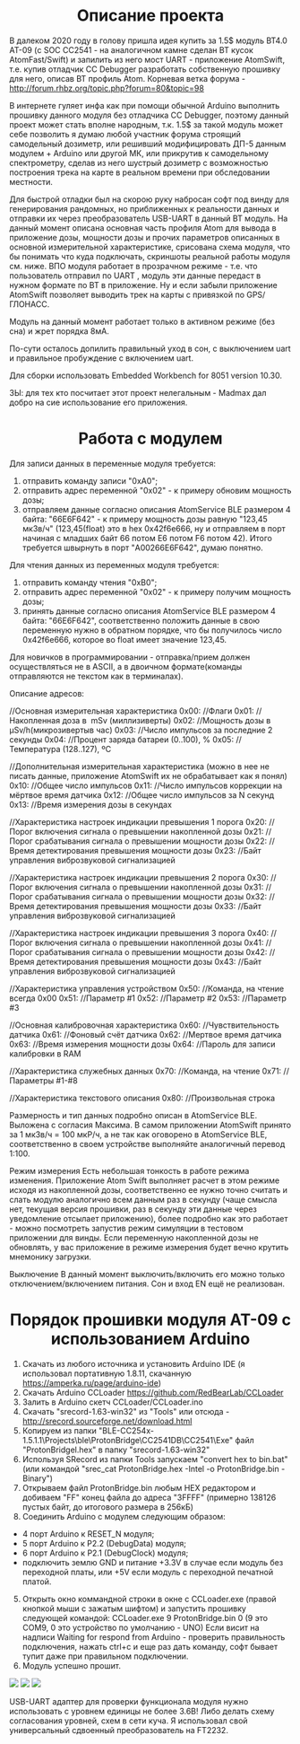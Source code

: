 <h1 align="center">Описание проекта</h1>

В далеком 2020 году в голову пришла идея купить за 1.5$ модуль BT4.0 AT-09 (с SOC CC2541 - на аналогичном камне сделан BT кусок AtomFast/Swift) и запилить из него мост UART - приложение AtomSwift, т.е. купив отладчик CC Debugger разработать собственную прошивку для него, описав BT профиль Atom. 
Корневая ветка форума - http://forum.rhbz.org/topic.php?forum=80&topic=98

В интернете гуляет инфа как при помощи обычной Arduino выполнить прошивку данного модуля без отладчика CC Debugger, поэтому данный проект может стать вполне народным, т.к. 1.5$ за такой модуль может себе позволить я думаю любой участник форума строящий самодельный дозиметр, или решивший модифицировать ДП-5 данным модулем + Arduino или другой МК, или прикрутив к самодельному спектрометру, сделав из него шустрый дозиметр с возможностью построения трека на карте в реальном времени при обследовании местности.

Для быстрой отладки был на скорою руку набросан софт под винду для генерирования рандомных, но приближенных к реальности данных и отправки их через преобразователь USB-UART в данный BT модуль.
На данный момент описана основная часть профиля Atom для вывода в приложение дозы, мощности дозы и прочих параметров описанных в основной измерительной характеристике, срисована схема модуля, что бы понимать что куда подключать, скриншоты реальной работы модуля см. ниже. ВПО модуля работает в прозрачном режиме - т.е. что пользователь отправил по UART , модуль эти данные передаст в нужном формате по BT в приложение.
Ну и если забыли приложение AtomSwift позволяет выводить трек на карты с привязкой по GPS/ГЛОНАСС.

Модуль на данный момент работает только в активном режиме (без сна) и жрет порядка 8мА.

По-сути осталось допилить правильный уход в сон, с выключением uart и правильное пробуждение с включением uart.

Для сборки использовать Embedded Workbench for 8051 version 10.30.

ЗЫ: для тех кто посчитает этот проект нелегальным - Madmax дал добро на сие использование его приложения.

<h1 align="center">Работа с модулем</h1>

Для записи данных в переменные модуля требуется:
1. отправить команду записи "0xA0";
2. отправить адрес переменной "0x02" - к примеру обновим мощность дозы;
3. отправляем данные согласно описания AtomService BLE размером 4 байта: "66E6F642" - к примеру мощность дозы равную "123,45 мкЗв/ч" (123,45(float) это в hex 0x42f6e666, ну и отправляем в порт начиная с младших байт 66 потом E6 потом F6 потом 42).
Итого требуется швырнуть в порт "A00266E6F642", думаю понятно.

Для чтения данных из переменных модуля требуется:
1. отправить команду чтения "0xB0";
2. отправить адрес переменной "0x02" - к примеру получим мощность дозы;
3. принять данные согласно описания AtomService BLE размером 4 байта: "66E6F642", соответственно положить данные в свою переменную нужно в обратном порядке, что бы получилось число 0x42f6e666, которое во float имеет значение 123,45.

Для новичков в программировании - отправка/прием должен осуществляться не в ASCII, а в двоичном формате(команды отправляются не текстом как в терминалах).

Описание адресов:

//Основная измерительная характеристика
0x00: //Флаги
0x01: //Накопленная доза в ​ mSv (миллизиверты)
0x02: //Мощность дозы в ​ µSv/h​ (микрозивертыв час)
0x03: //Число импульсов за последние 2 секунды
0x04: //Процент заряда батареи (0..100), %
0x05: //Температура (128..127), ºC

//Дополнительная измерительная характеристика (можно в нее не писать данные, приложение AtomSwift их не обрабатывает как я понял)
0x10: //Общее число импульсов
0x11: //Число импульсов коррекции на мёртвое время датчика
0x12: //Общее число импульсов за N секунд
0x13: //Время измерения дозы в секундах

//Характеристика настроек индикации превышения 1 порога
0x20: //Порог включения сигнала о превышении накопленной дозы
0x21: //Порог срабатывания сигнала о превышении мощности дозы
0x22: //Время детектирования превышения мощности дозы
0x23: //Байт управления виброзвуковой сигнализацией

//Характеристика настроек индикации превышения 2 порога
0x30: //Порог включения сигнала о превышении накопленной дозы
0x31: //Порог срабатывания сигнала о превышении мощности дозы
0x32: //Время детектирования превышения мощности дозы
0x33: //Байт управления виброзвуковой сигнализацией

//Характеристика настроек индикации превышения 3 порога
0x40: //Порог включения сигнала о превышении накопленной дозы
0x41: //Порог срабатывания сигнала о превышении мощности дозы
0x42: //Время детектирования превышения мощности дозы
0x43: //Байт управления виброзвуковой сигнализацией

//Характеристика управления устройством
0x50: //Команда, на чтение всегда 0x00
0x51: //Параметр #1
0x52: //Параметр #2
0x53: //Параметр #3

//Основная калибровочная характеристика
0x60: //Чувствительность датчика
0x61: //Фоновый счёт датчика
0x62: //Мертвое время датчика
0x63: //Время измерения мощности дозы
0x64: //Пароль для записи калибровки в RAM

//Характеристика служебных данных
0x70: //Команда, на чтение
0x71: //Параметры #1-#8

//Характеристика текстового описания
0x80: //Произвольная строка

Размерность и тип данных подробно описан в AtomService BLE. Выложена с согласия Максима.
В самом приложении AtomSwift принято за 1 мкЗв/ч = 100 мкР/ч, а не так как оговорено в AtomService BLE, соответственно в своем устройстве выполняйте аналогичный перевод 1:100.

Режим измерения
Есть небольшая тонкость в работе режима изменения. Приложение Atom Swift выполняет расчет в этом режиме исходя из накопленной дозы, соответственно ее нужно точно считать и слать модулю аналогично всем данным раз в секунду (чаще смысла нет, текущая версия прошивки, раз в секунду эти данные через уведомление отсылает приложению), более подробно как это работает - можно посмотреть запустив режим симуляции в тестовом приложении для винды. Если переменную накопленной дозы не обновлять, у вас приложение в режиме измерения будет вечно крутить мнемонику загрузки.

Выключение
В данный момент выключить/включить его можно только отключением/включением питания. Сон и вход EN ещё не реализован.



<h1 align="center">Порядок прошивки модуля AT-09 с использованием Arduino</h1>

1. Скачать из любого источника и установить Arduino IDE (я использовал портативную 1.8.11, скачанную https://amperka.ru/page/arduino-ide)
2. Скачать Arduino CCLoader https://github.com/RedBearLab/CCLoader
3. Залить в Arduino скетч CCLoader/CCLoader.ino
4. Скачать "srecord-1.63-win32" из "Tools" или отсюда - http://srecord.sourceforge.net/download.html
5. Копируем из папки "BLE-CC254x-1.5.1.1\Projects\ble\ProtonBridge\CC2541DB\CC2541\Exe" файл "ProtonBridgel.hex" в папку "srecord-1.63-win32"
6. Используя SRecord из папки Tools запускаем "convert hex to bin.bat" (или командой "srec_cat ProtonBridge.hex -Intel -o ProtonBridge.bin -Binary")
7. Открываем файл ProtonBridge.bin любым HEX редактором и добиваем "FF" конец файла до адреса "3FFFF" (примерно 138126 пустых байт, до итогового размера в 256кБ)
8. Соединить Arduino c модулем следующим образом:
- 4 порт Arduino к RESET_N модуля;
- 5 порт Arduino к P2.2 (DebugData) модуля;
- 6 порт Arduino к P2.1 (DebugClock) модуля;
- подключить землю GND и питание +3.3V в случае если модуль без переходной платы, или +5V если модуль с переходной печатной платой.
5. Открыть окно коммандной строки в окне с CCLoader.exe (правой кнопкой мыши с зажатым шифтом) и запустить прошивку следующей командой:
CCLoader.exe 9 ProtonBridge.bin 0
(9 это СОМ9, 0 это устройство по умолчанию - UNO)
Если висит на надписи Waiting for respond from Arduino - проверить правильность подключения, нажать ctrl+c и еще раз дать команду, софт бывает тупит даже при правильном подключении.
6. Модуль успешно прошит.

<img src="https://github.com/s4ph3r/ProtonBridge/blob/main/Info/Uno_flash_schematic.jpg"/>
<img src="https://github.com/s4ph3r/ProtonBridge/blob/main/Info/ccloader.jpg"/>
<img src="https://github.com/s4ph3r/ProtonBridge/blob/main/Info/Use_schematic.JPG"/>

USB-UART адаптер для проверки функционала модуля нужно использовать с уровнем единицы не более 3.6В! Либо делать схему согласования уровней, схем в сети куча. Я использовал свой универсальный сдвоенный преобразователь на FT2232.

